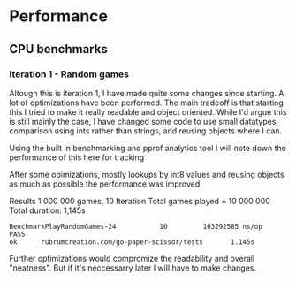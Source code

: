 # Performance 

## CPU benchmarks 

### Iteration 1 - Random games
Altough this is iteration 1, I have made quite some changes since starting. A lot of optimizations have been performed. 
The main tradeoff is that starting this I tried to make it really readable and object oriented. While I'd argue this is still mainly the case, 
I have changed some code to use small datatypes, comparison using ints rather than strings, and reusing objects where I can.

Using the built in benchmarking and pprof analytics tool I will note down the performance of this here for tracking 

After some opimizations, mostly lookups by int8 values and reusing objects as much as possible the performance was improved. 

Results 1 000 000 games, 10 Iteration
Total games played  = 10 000 000
Total duration: 1,145s
``` 
BenchmarkPlayRandomGames-24           10         103292585 ns/op
PASS
ok      rubrumcreation.com/go-paper-scissor/tests       1.145s
```

Further optimizations would compromize the readability and overall "neatness". But if it's neccessarry later I will have to make changes. 
